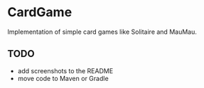 # CardGame

Implementation of simple card games like Solitaire and MauMau.

## TODO

- add screenshots to the README
- move code to Maven or Gradle
